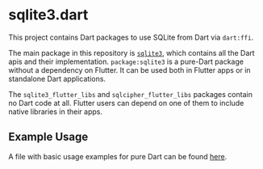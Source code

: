# sqlite3.dart

This project contains Dart packages to use SQLite from Dart via `dart:ffi`.

The main package in this repository is [`sqlite3`](sqlite3), which contains all the Dart apis and their implementation.
`package:sqlite3` is a pure-Dart package without a dependency on Flutter. 
It can be used both in Flutter apps or in standalone Dart applications.

The `sqlite3_flutter_libs` and `sqlcipher_flutter_libs` packages contain no Dart code at all. Flutter users can depend
on one of them to include native libraries in their apps.

## Example Usage

A file with basic usage examples for pure Dart can be found [here](sqlite3/example/main.dart).

